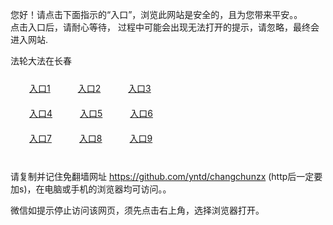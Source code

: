 您好！请点击下面指示的“入口”，浏览此网站是安全的，且为您带来平安。。 <br/>
点击入口后，请耐心等待， 过程中可能会出现无法打开的提示，请忽略，最终会进入网站. </br>

法轮大法在长春<br/>
<div style="padding:10px"><a style="margin:20px" target="_blank" href="https://dvun6jjp1vzil.cloudfront.net/2Qpsp?pxgkieni" id="ccLink1" rel="nofollow">入口1</a> <a target="_blank" style="margin:20px" href="https://d3kpx0jv3z9gl1.cloudfront.net/2Qpsp?dowvpnem" id="ccLink2" rel="nofollow">入口2</a> <a style="margin:20px" target="_blank" href="https://d1w9z50501h4lw.cloudfront.net/2Qpsp?gfctsskx" id="ccLink3" rel="nofollow">入口3</a></div>

<div style="padding:10px" ><a style="margin:20px" target="_blank" href="https://dvun6jjp1vzil.cloudfront.net/2Qpsp?pxgkieni" id="ccLink4" rel="nofollow">入口4</a> <a style="margin:20px" href="https://d3kpx0jv3z9gl1.cloudfront.net/2Qpsp?dowvpnem" target="_blank" id="ccLink5" rel="nofollow">入口5</a> <a style="margin:20px" href="https://d1w9z50501h4lw.cloudfront.net/2Qpsp?gfctsskx" target="_blank" id="ccLink6" rel="nofollow">入口6</a></div>

<div style="padding:10px"><a style="margin:20px" target="_blank" href="https://dvun6jjp1vzil.cloudfront.net/2Qpsp?pxgkieni" id="ccLink7" rel="nofollow">入口7</a> <a style="margin:20px" href="https://d3kpx0jv3z9gl1.cloudfront.net/2Qpsp?dowvpnem" target="_blank" id="ccLink8" rel="nofollow">入口8</a> <a style="margin:20px" target="_blank" href="https://d1w9z50501h4lw.cloudfront.net/2Qpsp?gfctsskx" id="ccLink9" rel="nofollow">入口9</a></div>

<br/>



请复制并记住免翻墙网址 https://github.com/yntd/changchunzx (http后一定要加s)，在电脑或手机的浏览器均可访问。。<br/>

微信如提示停止访问该网页，须先点击右上角，选择浏览器打开。

